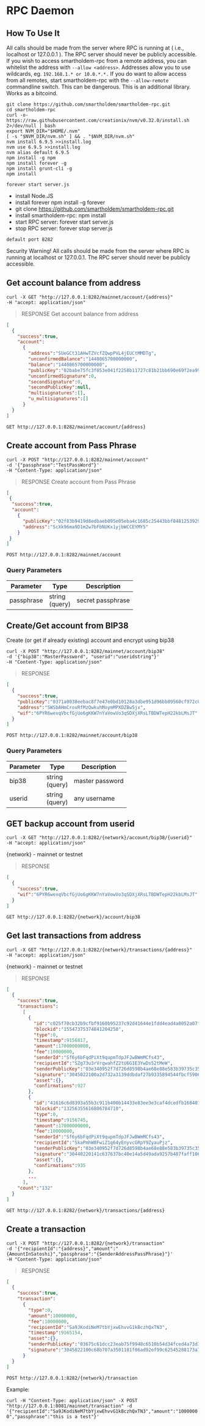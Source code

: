 # RPC Daemon

## How To Use It

All calls should be made from the server where RPC is running at ( i.e., localhost or 127.0.0.1 ). 
The RPC server should never be publicly accessible. 
If you wish to access smartholdem-rpc from a remote address, you can whitelist the address with `--allow <address>`. 
Addresses allow you to use wildcards, eg. `192.168.1.* or 10.0.*.*.`
If you do want to allow access from all remotes, start smartholdem-rpc with the `--allow-remote` commandline switch. This can be dangerous.
This is an additional library. Works as a bitcoind.

```shell
git clone https://github.com/smartholdem/smartholdem-rpc.git
cd smartholdem-rpc
curl -o- https://raw.githubusercontent.com/creationix/nvm/v0.32.0/install.sh 2>/dev/null | bash
export NVM_DIR="$HOME/.nvm"
[ -s "$NVM_DIR/nvm.sh" ] && . "$NVM_DIR/nvm.sh"
nvm install 6.9.5 >>install.log
nvm use 6.9.5 >>install.log
nvm alias default 6.9.5
npm install -g npm
npm install forever -g
npm install grunt-cli -g
npm install

forever start server.js
```

- install Node.JS
- install forever npm install -g forever
- git clone https://github.com/smartholdem/smartholdem-rpc.git
- install smartholdem-rpc: npm install
- start RPC server: forever start server.js
- stop RPC server: forever stop server.js

`default port 8282`

<aside class="warning">
Security Warning! All calls should be made from the server where RPC is running at localhost or 127.0.0.1. The RPC server should never be publicly accessible.
</aside>

## Get account balance from address

```shell
curl -X GET "http://127.0.0.1:8282/mainnet/account/{address}"
-H "accept: application/json" 
```

> RESPONSE Get account balance from address

```json
[
  {
    "success":true,
    "account":
      {
        "address":"SUeGCt31AHwTZVcfZQwpPVL4jEUCtMMDTg",
        "unconfirmedBalance":"1440865700000000",
        "balance":"1440865700000000",
        "publicKey":"02babe75fc3f053e041f2258b11727c81b21bb690e69f2ea99b3121223b7536e56",
        "unconfirmedSignature":0,
        "secondSignature":0,
        "secondPublicKey":null,
        "multisignatures":[],
        "u_multisignatures":[]
      }
  }
]
```

`GET http://127.0.0.1:8282/mainnet/account/{address}`

## Create account from Pass Phrase

```shell
curl -X POST "http://127.0.0.1:8282/mainnet/account" 
-d '{"passphrase":"TestPassWord"}'
-H "Content-Type: application/json"
```

> RESPONSE Create account from Pass Phrase

```json
[
 {
  "success":true,
  "account":
    {
      "publicKey":"02f83b9419d8edbaeb095e05eba4c1685c25443bbf848125392960f38b315b6eb0",
      "address":"ScXk96ma9D1m2w7bFbNUKx1yjbWCCEYMY5"
    }
 }
]
```

`POST http://127.0.0.1:8282/mainnet/account`

### Query Parameters

Parameter | Type | Description
--------- | ------- | -----------
passphrase | string<br>(query) | secret passphrase

## Create/Get account from BIP38

Create (or get if already existing) account and encrypt using bip38

```shell
curl -X POST "http://127.0.0.1:8282/mainnet/account/bip38" 
-d '{"bip38":"MasterPassword", "userid":"useridstring"}'
-H "Content-Type: application/json"
```

> RESPONSE

```json
[
  {
    "success":true,
    "publicKey":"0371a0038eebac8f7e47e0bd10128a3dbe951d96bb09560cf972c05c31edb1cc2e",
    "address":"SWSbAHmCrovRfMzQwkuhMoymMPXDZBw5jx",
    "wif":"6PYR6wexqVbcfGjUo6gKKW7nYaVowVo3qSDXjXRsLTBDWTepH22kbLMsJT"
  }
]
```

`POST http://127.0.0.1:8282/mainnet/account/bip38`

### Query Parameters

Parameter | Type | Description
--------- | ------- | -----------
bip38 | string<br>(query) | master password
userid | string<br>(query) | any username

## GET backup account from userid

```shell
curl -X GET "http://127.0.0.1:8282/{network}/account/bip38/{userid}"
-H "accept: application/json" 
```

{network} - mainnet or testnet

> RESPONSE

```json
[
  {
    "success":true,
    "wif":"6PYR6wexqVbcfGjUo6gKKW7nYaVowVo3qSDXjXRsLTBDWTepH22kbLMsJT"
  }
]
```

`GET http://127.0.0.1:8282/{network}/account/bip38`

## Get last transactions from address

```shell
curl -X GET "http://127.0.0.1:8282/{network}/transactions/{address}"
-H "accept: application/json" 
```

{network} - mainnet or testnet

> RESPONSE

```json
[
  {
    "success":true,
    "transactions":
      [
        {
          "id":"c025f70cb32b9cfbf9160b95237c92d41644e1fdd4ead4a0052a07ffb5b97921",
          "blockid":"15547375374841204258",
          "type":0,
          "timestamp":9156817,
          "amount":17000000000,
          "fee":10000000,
          "senderId":"Sf6y6bFqdPiXt9qupmTdpJFJwBWmMCfs43",
          "recipientId":"SZg73u3rVrqwahfZ2tU6G1E3YwDs52tMeW",
          "senderPublicKey":"03e340952f7d726d8598b4ae68e88e583b39735c35b489559e082c705dba50376e",
          "signature":"3045022100a2d732a3139ddbdaf27b9335894544fbcf590604c7e5a60a1ec72f295348f86402202f415d115c3390a6a45e81fec8c5f0177511aa421fd4ceb448262b334233ca96",
          "asset":{},
          "confirmations":927
        },
        {
          "id":"41616c6d8393a55b3c911b400b14433e83ee3e3caf4dcedfb1684019b8566a3c",
          "blockid":"13256355616806784710",
          "type":0,
          "timestamp":9156745,
          "amount":17000000000,
          "fee":10000000,
          "senderId":"Sf6y6bFqdPiXt9qupmTdpJFJwBWmMCfs43",
          "recipientId":"SkaPmhW8FwiZ1g64yEnyvcGRpY9ZyauPjz",
          "senderPublicKey":"03e340952f7d726d8598b4ae68e88e583b39735c35b489559e082c705dba50376e",
          "signature":"30440220141c637637bc40e14a5d49ada9257b487faff1061835c730325c05595fb7b582022065f8f0259baf41f49cba2b163b0d4934e12ca3a20239c36dce1e870bf9660cf7",
          "asset":{},
          "confirmations":935
        },
        ...
      ],
    "count":"132"
  }
]
```

`GET http://127.0.0.1:8282/{network}/transactions/{address}`

## Create a transaction

```shell
curl -X POST "http://127.0.0.1:8282/{network}/transaction" 
-d '{"recipientId":"{address}","amount":"{AmountInSatoshi}","passphrase":"{SenderAddressPassPhrase}"}'
-H "Content-Type: application/json"
```

> RESPONSE

```json
[
  {
    "success":true,
    "transaction":
      {
        "type":0,
        "amount":10000000,
        "fee":10000000,
        "recipientId":"Sa9JKodiNeM7tbYjxwEhvvG1kBczhQxTN3",
        "timestamp":9165154,
        "asset":{},
        "senderPublicKey":"03675c61dcc23eab75f9948c6510b54d34fced4a73d3c9f2132c76a29750e7a614",
        "signature":"3045022100c68b707a3501181f06ad92ef99c62545288173a72775cf03ef0d2ec84a2112ac02200edd0d30f192992dfe0fd695c5ad3147044610c211ef395cf9fadd6314c064a1","id":"60a9760a2601662dfcce0c1a5cb656d61c9f3bc9d7adeb902f0153c8c9e05a16"
      }
  }
]
```

`POST http://127.0.0.1:8282/{network}/transaction`

Example:

`curl -H "Content-Type: application/json" -X POST "http://127.0.0.1:8081/mainnet/transaction" -d '{"recipientId":"Sa9JKodiNeM7tbYjxwEhvvG1kBczhQxTN3","amount":"10000000","passphrase":"this is a test"}'`
